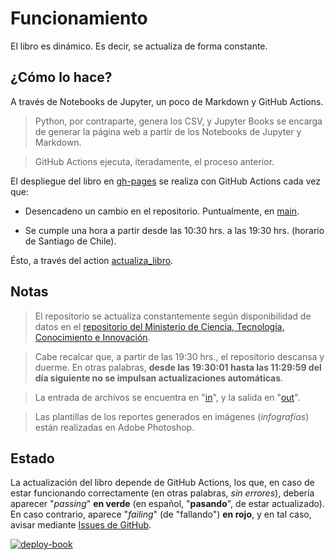 # Funcionamiento

El libro es dinámico. Es decir, se actualiza de forma constante.

## ¿Cómo lo hace?

A través de Notebooks de Jupyter, un poco de Markdown y GitHub Actions.

> Python, por contraparte, genera los CSV, y Jupyter Books se encarga de generar la página web a partir de los Notebooks de Jupyter y Markdown.

> GitHub Actions ejecuta, iteradamente, el proceso anterior.

El despliegue del libro en [gh-pages](https://github.com/pandemiaventana/pandemiaventana/tree/gh-pages) se realiza con GitHub Actions cada vez que:

- Desencadeno un cambio en el repositorio. Puntualmente, en [main](https://github.com/pandemiaventana/pandemiaventana).

- Se cumple una hora a partir desde las 10:30 hrs. a las 19:30 hrs. (horario de Santiago de Chile).

Ésto, a través del action [actualiza_libro](https://github.com/pandemiaventana/pandemiaventana/actions/workflows/book.yml).

## Notas

> El repositorio se actualiza constantemente según disponibilidad de datos en el [repositorio del Ministerio de Ciencia, Tecnología, Conocimiento e Innovación](https://github.com/MinCiencia/Datos-COVID19). 

> Cabe recalcar que, a partir de las 19:30 hrs., el repositorio descansa y duerme. En otras palabras, **desde las 19:30:01 hasta las 11:29:59 del día siguiente no se impulsan actualizaciones automáticas**.

> La entrada de archivos se encuentra en "[in](https://github.com/pandemiaventana/pandemiaventana/tree/main/in)", y la salida en "[out](https://github.com/pandemiaventana/pandemiaventana/tree/main/out)".

> Las plantillas de los reportes generados en imágenes (*infografías*) están realizadas en Adobe Photoshop.

## Estado

La actualización del libro depende de GitHub Actions, los que, en caso de estar funcionando correctamente (en otras palabras, *sin errores*), debería aparecer "*passing*" **en verde** (en español, "**pasando**", de estar actualizado). En caso contrario, aparece "*failing*" (de "fallando") **en rojo**, y en tal caso, avisar mediante [Issues de GitHub](https://github.com/pandemiaventana/pandemiaventana/issues/new).

[![deploy-book](https://github.com/pandemiaventana/pandemiaventana/actions/workflows/book.yml/badge.svg)](https://github.com/pandemiaventana/pandemiaventana/actions/workflows/book.yml)